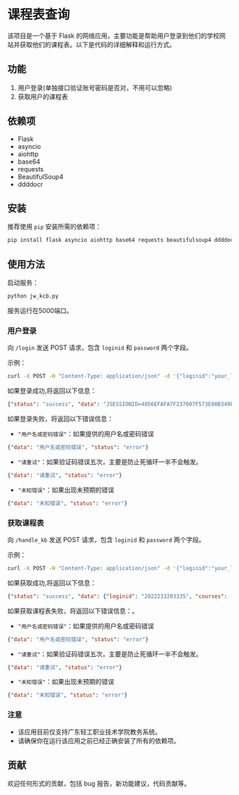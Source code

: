# 课程表查询

该项目是一个基于 Flask 的网络应用，主要功能是帮助用户登录到他们的学校网站并获取他们的课程表。以下是代码的详细解释和运行方式。

## 功能

1. 用户登录(单独接口验证账号密码是否对，不用可以忽略)
2. 获取用户的课程表

## 依赖项

- Flask
- asyncio
- aiohttp
- base64
- requests
- BeautifulSoup4
- ddddocr

## 安装

推荐使用 `pip` 安装所需的依赖项：

```bash
pip install flask asyncio aiohttp base64 requests beautifulsoup4 ddddocr
```

## 使用方法

启动服务：

```bash
python jw_kcb.py
```

服务运行在5000端口。

### 用户登录

向 `/login` 发送 POST 请求，包含 `loginid` 和 `password` 两个字段。

示例：

```bash
curl -X POST -H "Content-Type: application/json" -d '{"loginid":"your_login_id", "password":"your_password"}' http://localhost:5000/login
```

如果登录成功,将返回以下信息：

``````json
{"status": "success", "data": "JSESSIONID=4856EFAFA7F237007F573E00B349EDBE; SERVERID=121; JSESSIONID=5FDA7EE62F77B71501351CA5E59E10A5"}
``````

如果登录失败，将返回以下错误信息：

- `"用户名或密码错误"`：如果提供的用户名或密码错误

``````json
{"data": "用户名或密码错误", "status": "error"}
``````

- `"请重试"`：如果验证码错误五次，主要是防止死循环一半不会触发。

``````json
{"data": "请重试", "status": "error"}
``````

- `"未知错误"`：如果出现未预期的错误

``````json
{"data": "未知错误", "status": "error"}
``````

### 获取课程表

向 `/handle_kb` 发送 POST 请求，包含 `loginid` 和 `password` 两个字段。

示例：

```bash
curl -X POST -H "Content-Type: application/json" -d '{"loginid":"your_login_id", "password":"your_password"}' http://localhost:5000/handle_kb
```

如果获取成功,将返回以下信息：

```json
{"status": "success", "data": {"loginid": "2022233203335", "courses": [{"课程学分": "1.5", "课程属性": "选修", "课程名称": "脚本编程", "上课时间": ["08:30", "09:55"], "上课地点": "第四工业实训楼B309-310", "上课校区": "南海校区(北区)", "上课日期": "第2周 星期一 [01-02]节"}, {"课程学分": "4", "课程属性": "必修", "课程名称": "Java Web开发基础", "上课时间": ["08:30", "09:55"], "上课地点": "第四工业实训楼B209-210", "上课校区": "南海校区(北区)", "上课日期": "第2周 星期三 [01-02]节"}, {"课程学分": "1.5", "课程属性": "任选", "课程名称": "Linux系统应用", "上课时间": ["08:30", "09:55"], "上课地点": "第 四工业实训楼B301", "上课校区": "南海校区(北区)", "上课日期": "第2周 星期四 [01-02]节"}, {"课程学分": "3", "课程属性": " 选修", "课程名称": "数据结构", "上课时间": ["08:30", "09:55"], "上课地点": "第四工业实训楼B306", "上课校区": "南海校区( 北区)", "上课日期": "第2周 星期五 [01-02]节"}, {"课程学分": "4", "课程属性": "必修", "课程名称": "Java Web开发基础", "上课时间": ["10:15", "11:40"], "上课地点": "第四工业实训楼B209-210", "上课校区": "南海校区(北区)", "上课日期": "第2周 星期三 [03-04]节"}, {"课程学分": "1.5", "课程属性": "选修", "课程名称": "脚本编程", "上课时间": ["14:00", "15:25"], "上课地 点": "第四工业实训楼B309-310", "上课校区": "南海校区(北区)", "上课日期": "第2周 星期一 [07-08]节"}, {"课程学分": "2", " 课程属性": "必修", "课程名称": "毛泽东思想和中国特色社会主义理论体系概论", "上课时间": ["14:00", "15:25"], "上课地点": "1106", "上课校区": "南海校区(北区)", "上课日期": "第2周 星期三 [07-08]节"}, {"课程学分": "0.5", "课程属性": "必修", "课 程名称": "形势与政策（三）", "上课时间": ["14:00", "15:25"], "上课地点": "1002-1004", "上课校区": "南海校区(北区)", "上 课日期": "第2周 星期四 [07-08]节"}, {"课程学分": "3", "课程属性": "选修", "课程名称": "数据结构", "上课时间": ["14:00", "15:25"], "上课地点": "第四工业实训楼B306", "上课校区": "南海校区(北区)", "上课日期": "第2周 星期五 [07-08]节"}, {"课程 学分": "4", "课程属性": "必修", "课程名称": "Java Web开发基础", "上课时间": ["15:45", "17:10"], "上课地点": "第四工业实 训楼C509", "上课校区": "南海校区(北区)", "上课日期": "第2周 星期四 [09-10]节"}]}}
```

如果获取课程表失败，将返回以下错误信息：。

- `"用户名或密码错误"`：如果提供的用户名或密码错误

``````json
{"data": "用户名或密码错误", "status": "error"}
``````

- `"请重试"`：如果验证码错误五次，主要是防止死循环一半不会触发。

``````json
{"data": "请重试", "status": "error"}
``````

- `"未知错误"`：如果出现未预期的错误

``````json
{"data": "未知错误", "status": "error"}
``````

### 注意

- 该应用目前仅支持广东轻工职业技术学院教务系统。
- 请确保你在运行该应用之前已经正确安装了所有的依赖项。

## 贡献

欢迎任何形式的贡献，包括 bug 报告，新功能建议，代码贡献等。
